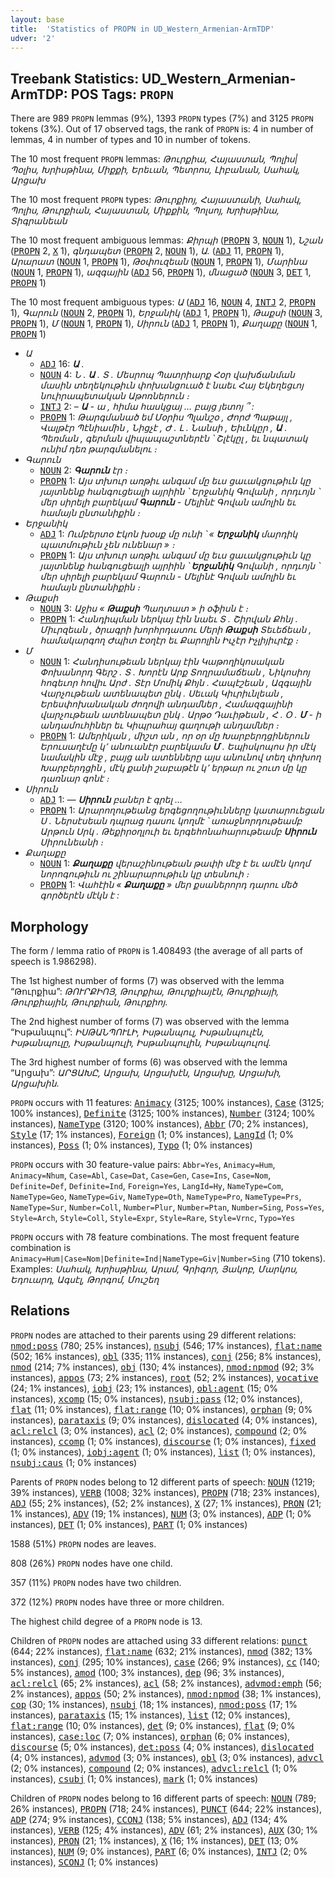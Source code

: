 ```yaml
---
layout: base
title:  'Statistics of PROPN in UD_Western_Armenian-ArmTDP'
udver: '2'
---
```


## Treebank Statistics: UD_Western_Armenian-ArmTDP: POS Tags: `PROPN`

There are 989 `PROPN` lemmas (9%), 1393 `PROPN` types (7%) and 3125 `PROPN` tokens (3%).
Out of 17 observed tags, the rank of `PROPN` is: 4 in number of lemmas, 4 in number of types and 10 in number of tokens.

The 10 most frequent `PROPN` lemmas: <em>Թուրքիա, Հայաստան, Պոլիս|Պօլիս, Խրիսթինա, Միքքի, Երեւան, Պետրոս, Լիբանան, Սահակ, Արցախ</em>

The 10 most frequent `PROPN` types:  <em>Թուրքիոյ, Հայաստանի, Սահակ, Պոլիս, Թուրքիան, Հայաստան, Միքքին, Պոլսոյ, Խրիսթինա, Տիգրանեան</em>

The 10 most frequent ambiguous lemmas: <em>Քիրպի</em> (<tt><a href="hyw_armtdp-pos-PROPN.html">PROPN</a></tt> 3, <tt><a href="hyw_armtdp-pos-NOUN.html">NOUN</a></tt> 1), <em>Նշան</em> (<tt><a href="hyw_armtdp-pos-PROPN.html">PROPN</a></tt> 2, <tt><a href="hyw_armtdp-pos-X.html">X</a></tt> 1), <em>գնդապետ</em> (<tt><a href="hyw_armtdp-pos-PROPN.html">PROPN</a></tt> 2, <tt><a href="hyw_armtdp-pos-NOUN.html">NOUN</a></tt> 1), <em>Ա.</em> (<tt><a href="hyw_armtdp-pos-ADJ.html">ADJ</a></tt> 11, <tt><a href="hyw_armtdp-pos-PROPN.html">PROPN</a></tt> 1), <em>Արարատ</em> (<tt><a href="hyw_armtdp-pos-NOUN.html">NOUN</a></tt> 1, <tt><a href="hyw_armtdp-pos-PROPN.html">PROPN</a></tt> 1), <em>Թօփուզեան</em> (<tt><a href="hyw_armtdp-pos-NOUN.html">NOUN</a></tt> 1, <tt><a href="hyw_armtdp-pos-PROPN.html">PROPN</a></tt> 1), <em>Մարինա</em> (<tt><a href="hyw_armtdp-pos-NOUN.html">NOUN</a></tt> 1, <tt><a href="hyw_armtdp-pos-PROPN.html">PROPN</a></tt> 1), <em>ազգային</em> (<tt><a href="hyw_armtdp-pos-ADJ.html">ADJ</a></tt> 56, <tt><a href="hyw_armtdp-pos-PROPN.html">PROPN</a></tt> 1), <em>մնացած</em> (<tt><a href="hyw_armtdp-pos-NOUN.html">NOUN</a></tt> 3, <tt><a href="hyw_armtdp-pos-DET.html">DET</a></tt> 1, <tt><a href="hyw_armtdp-pos-PROPN.html">PROPN</a></tt> 1)

The 10 most frequent ambiguous types:  <em>Ա</em> (<tt><a href="hyw_armtdp-pos-ADJ.html">ADJ</a></tt> 16, <tt><a href="hyw_armtdp-pos-NOUN.html">NOUN</a></tt> 4, <tt><a href="hyw_armtdp-pos-INTJ.html">INTJ</a></tt> 2, <tt><a href="hyw_armtdp-pos-PROPN.html">PROPN</a></tt> 1), <em>Գարուն</em> (<tt><a href="hyw_armtdp-pos-NOUN.html">NOUN</a></tt> 2, <tt><a href="hyw_armtdp-pos-PROPN.html">PROPN</a></tt> 1), <em>Երջանիկ</em> (<tt><a href="hyw_armtdp-pos-ADJ.html">ADJ</a></tt> 1, <tt><a href="hyw_armtdp-pos-PROPN.html">PROPN</a></tt> 1), <em>Թաքսի</em> (<tt><a href="hyw_armtdp-pos-NOUN.html">NOUN</a></tt> 3, <tt><a href="hyw_armtdp-pos-PROPN.html">PROPN</a></tt> 1), <em>Մ</em> (<tt><a href="hyw_armtdp-pos-NOUN.html">NOUN</a></tt> 1, <tt><a href="hyw_armtdp-pos-PROPN.html">PROPN</a></tt> 1), <em>Սիրուն</em> (<tt><a href="hyw_armtdp-pos-ADJ.html">ADJ</a></tt> 1, <tt><a href="hyw_armtdp-pos-PROPN.html">PROPN</a></tt> 1), <em>Քաղաքը</em> (<tt><a href="hyw_armtdp-pos-NOUN.html">NOUN</a></tt> 1, <tt><a href="hyw_armtdp-pos-PROPN.html">PROPN</a></tt> 1)


* <em>Ա</em>
  * <tt><a href="hyw_armtdp-pos-ADJ.html">ADJ</a></tt> 16: <em><b>Ա</b> .</em>
  * <tt><a href="hyw_armtdp-pos-NOUN.html">NOUN</a></tt> 4: <em>Ն . <b>Ա</b> . Տ . Մեսրոպ Պատրիարք Հօր վախճանման մասին տեղեկութիւն փոխանցուած է նաեւ Հայ Եկեղեցւոյ նուիրապետական Աթոռներուն ։</em>
  * <tt><a href="hyw_armtdp-pos-INTJ.html">INTJ</a></tt> 2: <em>– <b>Ա</b> - ա , հիմա հասկցայ … բայց յետոյ ՞ :</em>
  * <tt><a href="hyw_armtdp-pos-PROPN.html">PROPN</a></tt> 1: <em>Թարգմանած եմ Մօրիս Պլանշօ , Ժորժ Պաթայլ , Վալթէր Պէնիամին , Նիցչէ , Ժ . Լ . Նանսի , Եիւնկըր , <b>Ա</b> . Պեռման , գերման վիպապաշտներէն ՝ Շլէկըլ , եւ նպատակ ունիմ դեռ թարգմանելու ։</em>
* <em>Գարուն</em>
  * <tt><a href="hyw_armtdp-pos-NOUN.html">NOUN</a></tt> 2: <em><b>Գարուն</b> էր ։</em>
  * <tt><a href="hyw_armtdp-pos-PROPN.html">PROPN</a></tt> 1: <em>Այս տխուր առթիւ անգամ մը եւս ցաւակցութիւն կը յայտնենք հանգուցեալի այրիին ՝ Երջանիկ Գովանի , որդւոյն ՝ մեր սիրելի բարեկամ <b>Գարուն</b> - Մելինէ Գովան ամոլին եւ համայն ընտանիքին ։</em>
* <em>Երջանիկ</em>
  * <tt><a href="hyw_armtdp-pos-ADJ.html">ADJ</a></tt> 1: <em>Ումբերտօ Էկոն խօսք մը ունի ՝ « <b>Երջանիկ</b> մարդիկ պատմութիւն չեն ունենար » ։</em>
  * <tt><a href="hyw_armtdp-pos-PROPN.html">PROPN</a></tt> 1: <em>Այս տխուր առթիւ անգամ մը եւս ցաւակցութիւն կը յայտնենք հանգուցեալի այրիին ՝ <b>Երջանիկ</b> Գովանի , որդւոյն ՝ մեր սիրելի բարեկամ Գարուն - Մելինէ Գովան ամոլին եւ համայն ընտանիքին ։</em>
* <em>Թաքսի</em>
  * <tt><a href="hyw_armtdp-pos-NOUN.html">NOUN</a></tt> 3: <em>Աջիս « <b>Թաքսի</b> Պաղտատ » ի օֆիսն է ։</em>
  * <tt><a href="hyw_armtdp-pos-PROPN.html">PROPN</a></tt> 1: <em>Հանդիպման ներկայ էին նաեւ Տ . Շիրվան Քհնյ . Միւրզեան , ծրագրի խորհրդատու Մերի <b>Թաքսի</b> Տեւեճեան , համակարգող Ժպիտ Էօղէր եւ Քարոլին Իւչէր Իչլիյիւրէք ։</em>
* <em>Մ</em>
  * <tt><a href="hyw_armtdp-pos-NOUN.html">NOUN</a></tt> 1: <em>Հանդիսութեան ներկայ էին Կաթողիկոսական Փոխանորդ Գերշ . Տ . Խորէն Արք Տողրամաճեան , Նիկոսիոյ հոգեւոր հովիւ Արժ . Տէր Մոմիկ Քհյն . Հապէշեան , Ազգային Վարչութեան ատենապետ ընկ . Սեւակ Կիւրիւնլեան , Երեսփոխանական ժողովի անդամներ , Համազգայինի վարչութեան ատենապետ ընկ . Արթօ Դաւիթեան , Հ . Օ . <b>Մ</b> - ի անդամուհիներ եւ Կիպրահայ գաղութի անդամներ ։</em>
  * <tt><a href="hyw_armtdp-pos-PROPN.html">PROPN</a></tt> 1: <em>Ամերիկան , միշտ ան , որ օր մը Խարբերդցիներուն Երուսաղէմը կ՚ անուանէր բարեկամս <b>Մ</b> . Եպիսկոպոս իր մէկ նամակին մէջ , բայց ան ատենները այս անունով տեղ փոխող Խարբերդցին , մէկ քանի շաբաթէն կ՚ երթար ու շուտ մը կը դառնար գոնէ ։</em>
* <em>Սիրուն</em>
  * <tt><a href="hyw_armtdp-pos-ADJ.html">ADJ</a></tt> 1: <em>— <b>Սիրուն</b> բաներ է գրել …</em>
  * <tt><a href="hyw_armtdp-pos-PROPN.html">PROPN</a></tt> 1: <em>Արարողութեանց երգեցողութիւնները կատարուեցան Ս . Ներսէսեան դպրաց դասու կողմէ ՝ առաջնորդութեամբ Արթուն Սրկ . Թեքիրօղլուի եւ երգեհոնահարութեամբ <b>Սիրուն</b> Սիրունեանի ։</em>
* <em>Քաղաքը</em>
  * <tt><a href="hyw_armtdp-pos-NOUN.html">NOUN</a></tt> 1: <em><b>Քաղաքը</b> վերաշինութեան թափի մէջ է եւ ամէն կողմ նորոգութիւն ու շինարարութիւն կը տեսնուի ։</em>
  * <tt><a href="hyw_armtdp-pos-PROPN.html">PROPN</a></tt> 1: <em>Վահէին « <b>Քաղաքը</b> » մեր քսաներորդ դարու մեծ գործերէն մէկն է :</em>

## Morphology

The form / lemma ratio of `PROPN` is 1.408493 (the average of all parts of speech is 1.986298).

The 1st highest number of forms (7) was observed with the lemma “Թուրքիա”: <em>ԹՈՒՐՔԻՈՅ, Թուրքիա, Թուրքիայէն, Թուրքիայի, Թուրքիային, Թուրքիան, Թուրքիոյ</em>.

The 2nd highest number of forms (7) was observed with the lemma “Իսթանպուլ”: <em>ԻՍԹԱՆՊՈՒԼԻ, Իսթանպուլ, Իսթանպուլէն, Իսթանպուլը, Իսթանպուլի, Իսթանպուլին, Իսթանպուլով</em>.

The 3rd highest number of forms (6) was observed with the lemma “Արցախ”: <em>ԱՐՑԱԽԸ, Արցախ, Արցախէն, Արցախը, Արցախի, Արցախին</em>.

`PROPN` occurs with 11 features: <tt><a href="hyw_armtdp-feat-Animacy.html">Animacy</a></tt> (3125; 100% instances), <tt><a href="hyw_armtdp-feat-Case.html">Case</a></tt> (3125; 100% instances), <tt><a href="hyw_armtdp-feat-Definite.html">Definite</a></tt> (3125; 100% instances), <tt><a href="hyw_armtdp-feat-Number.html">Number</a></tt> (3124; 100% instances), <tt><a href="hyw_armtdp-feat-NameType.html">NameType</a></tt> (3120; 100% instances), <tt><a href="hyw_armtdp-feat-Abbr.html">Abbr</a></tt> (70; 2% instances), <tt><a href="hyw_armtdp-feat-Style.html">Style</a></tt> (17; 1% instances), <tt><a href="hyw_armtdp-feat-Foreign.html">Foreign</a></tt> (1; 0% instances), <tt><a href="hyw_armtdp-feat-LangId.html">LangId</a></tt> (1; 0% instances), <tt><a href="hyw_armtdp-feat-Poss.html">Poss</a></tt> (1; 0% instances), <tt><a href="hyw_armtdp-feat-Typo.html">Typo</a></tt> (1; 0% instances)

`PROPN` occurs with 30 feature-value pairs: `Abbr=Yes`, `Animacy=Hum`, `Animacy=Nhum`, `Case=Abl`, `Case=Dat`, `Case=Gen`, `Case=Ins`, `Case=Nom`, `Definite=Def`, `Definite=Ind`, `Foreign=Yes`, `LangId=Hy`, `NameType=Com`, `NameType=Geo`, `NameType=Giv`, `NameType=Oth`, `NameType=Pro`, `NameType=Prs`, `NameType=Sur`, `Number=Coll`, `Number=Plur`, `Number=Ptan`, `Number=Sing`, `Poss=Yes`, `Style=Arch`, `Style=Coll`, `Style=Expr`, `Style=Rare`, `Style=Vrnc`, `Typo=Yes`

`PROPN` occurs with 78 feature combinations.
The most frequent feature combination is `Animacy=Hum|Case=Nom|Definite=Ind|NameType=Giv|Number=Sing` (710 tokens).
Examples: <em>Սահակ, Խրիսթինա, Արամ, Գրիգոր, Յակոբ, Մարկոս, Եդուարդ, Ագսէլ, Թորգոմ, Մուշեղ</em>


## Relations

`PROPN` nodes are attached to their parents using 29 different relations: <tt><a href="hyw_armtdp-dep-nmod-poss.html">nmod:poss</a></tt> (780; 25% instances), <tt><a href="hyw_armtdp-dep-nsubj.html">nsubj</a></tt> (546; 17% instances), <tt><a href="hyw_armtdp-dep-flat-name.html">flat:name</a></tt> (502; 16% instances), <tt><a href="hyw_armtdp-dep-obl.html">obl</a></tt> (335; 11% instances), <tt><a href="hyw_armtdp-dep-conj.html">conj</a></tt> (256; 8% instances), <tt><a href="hyw_armtdp-dep-nmod.html">nmod</a></tt> (214; 7% instances), <tt><a href="hyw_armtdp-dep-obj.html">obj</a></tt> (130; 4% instances), <tt><a href="hyw_armtdp-dep-nmod-npmod.html">nmod:npmod</a></tt> (92; 3% instances), <tt><a href="hyw_armtdp-dep-appos.html">appos</a></tt> (73; 2% instances), <tt><a href="hyw_armtdp-dep-root.html">root</a></tt> (52; 2% instances), <tt><a href="hyw_armtdp-dep-vocative.html">vocative</a></tt> (24; 1% instances), <tt><a href="hyw_armtdp-dep-iobj.html">iobj</a></tt> (23; 1% instances), <tt><a href="hyw_armtdp-dep-obl-agent.html">obl:agent</a></tt> (15; 0% instances), <tt><a href="hyw_armtdp-dep-xcomp.html">xcomp</a></tt> (15; 0% instances), <tt><a href="hyw_armtdp-dep-nsubj-pass.html">nsubj:pass</a></tt> (12; 0% instances), <tt><a href="hyw_armtdp-dep-flat.html">flat</a></tt> (11; 0% instances), <tt><a href="hyw_armtdp-dep-flat-range.html">flat:range</a></tt> (10; 0% instances), <tt><a href="hyw_armtdp-dep-orphan.html">orphan</a></tt> (9; 0% instances), <tt><a href="hyw_armtdp-dep-parataxis.html">parataxis</a></tt> (9; 0% instances), <tt><a href="hyw_armtdp-dep-dislocated.html">dislocated</a></tt> (4; 0% instances), <tt><a href="hyw_armtdp-dep-acl-relcl.html">acl:relcl</a></tt> (3; 0% instances), <tt><a href="hyw_armtdp-dep-acl.html">acl</a></tt> (2; 0% instances), <tt><a href="hyw_armtdp-dep-compound.html">compound</a></tt> (2; 0% instances), <tt><a href="hyw_armtdp-dep-ccomp.html">ccomp</a></tt> (1; 0% instances), <tt><a href="hyw_armtdp-dep-discourse.html">discourse</a></tt> (1; 0% instances), <tt><a href="hyw_armtdp-dep-fixed.html">fixed</a></tt> (1; 0% instances), <tt><a href="hyw_armtdp-dep-iobj-agent.html">iobj:agent</a></tt> (1; 0% instances), <tt><a href="hyw_armtdp-dep-list.html">list</a></tt> (1; 0% instances), <tt><a href="hyw_armtdp-dep-nsubj-caus.html">nsubj:caus</a></tt> (1; 0% instances)

Parents of `PROPN` nodes belong to 12 different parts of speech: <tt><a href="hyw_armtdp-pos-NOUN.html">NOUN</a></tt> (1219; 39% instances), <tt><a href="hyw_armtdp-pos-VERB.html">VERB</a></tt> (1008; 32% instances), <tt><a href="hyw_armtdp-pos-PROPN.html">PROPN</a></tt> (718; 23% instances), <tt><a href="hyw_armtdp-pos-ADJ.html">ADJ</a></tt> (55; 2% instances),  (52; 2% instances), <tt><a href="hyw_armtdp-pos-X.html">X</a></tt> (27; 1% instances), <tt><a href="hyw_armtdp-pos-PRON.html">PRON</a></tt> (21; 1% instances), <tt><a href="hyw_armtdp-pos-ADV.html">ADV</a></tt> (19; 1% instances), <tt><a href="hyw_armtdp-pos-NUM.html">NUM</a></tt> (3; 0% instances), <tt><a href="hyw_armtdp-pos-ADP.html">ADP</a></tt> (1; 0% instances), <tt><a href="hyw_armtdp-pos-DET.html">DET</a></tt> (1; 0% instances), <tt><a href="hyw_armtdp-pos-PART.html">PART</a></tt> (1; 0% instances)

1588 (51%) `PROPN` nodes are leaves.

808 (26%) `PROPN` nodes have one child.

357 (11%) `PROPN` nodes have two children.

372 (12%) `PROPN` nodes have three or more children.

The highest child degree of a `PROPN` node is 13.

Children of `PROPN` nodes are attached using 33 different relations: <tt><a href="hyw_armtdp-dep-punct.html">punct</a></tt> (644; 22% instances), <tt><a href="hyw_armtdp-dep-flat-name.html">flat:name</a></tt> (632; 21% instances), <tt><a href="hyw_armtdp-dep-nmod.html">nmod</a></tt> (382; 13% instances), <tt><a href="hyw_armtdp-dep-conj.html">conj</a></tt> (295; 10% instances), <tt><a href="hyw_armtdp-dep-case.html">case</a></tt> (266; 9% instances), <tt><a href="hyw_armtdp-dep-cc.html">cc</a></tt> (140; 5% instances), <tt><a href="hyw_armtdp-dep-amod.html">amod</a></tt> (100; 3% instances), <tt><a href="hyw_armtdp-dep-dep.html">dep</a></tt> (96; 3% instances), <tt><a href="hyw_armtdp-dep-acl-relcl.html">acl:relcl</a></tt> (65; 2% instances), <tt><a href="hyw_armtdp-dep-acl.html">acl</a></tt> (58; 2% instances), <tt><a href="hyw_armtdp-dep-advmod-emph.html">advmod:emph</a></tt> (56; 2% instances), <tt><a href="hyw_armtdp-dep-appos.html">appos</a></tt> (50; 2% instances), <tt><a href="hyw_armtdp-dep-nmod-npmod.html">nmod:npmod</a></tt> (38; 1% instances), <tt><a href="hyw_armtdp-dep-cop.html">cop</a></tt> (30; 1% instances), <tt><a href="hyw_armtdp-dep-nsubj.html">nsubj</a></tt> (18; 1% instances), <tt><a href="hyw_armtdp-dep-nmod-poss.html">nmod:poss</a></tt> (17; 1% instances), <tt><a href="hyw_armtdp-dep-parataxis.html">parataxis</a></tt> (15; 1% instances), <tt><a href="hyw_armtdp-dep-list.html">list</a></tt> (12; 0% instances), <tt><a href="hyw_armtdp-dep-flat-range.html">flat:range</a></tt> (10; 0% instances), <tt><a href="hyw_armtdp-dep-det.html">det</a></tt> (9; 0% instances), <tt><a href="hyw_armtdp-dep-flat.html">flat</a></tt> (9; 0% instances), <tt><a href="hyw_armtdp-dep-case-loc.html">case:loc</a></tt> (7; 0% instances), <tt><a href="hyw_armtdp-dep-orphan.html">orphan</a></tt> (6; 0% instances), <tt><a href="hyw_armtdp-dep-discourse.html">discourse</a></tt> (5; 0% instances), <tt><a href="hyw_armtdp-dep-det-poss.html">det:poss</a></tt> (4; 0% instances), <tt><a href="hyw_armtdp-dep-dislocated.html">dislocated</a></tt> (4; 0% instances), <tt><a href="hyw_armtdp-dep-advmod.html">advmod</a></tt> (3; 0% instances), <tt><a href="hyw_armtdp-dep-obl.html">obl</a></tt> (3; 0% instances), <tt><a href="hyw_armtdp-dep-advcl.html">advcl</a></tt> (2; 0% instances), <tt><a href="hyw_armtdp-dep-compound.html">compound</a></tt> (2; 0% instances), <tt><a href="hyw_armtdp-dep-advcl-relcl.html">advcl:relcl</a></tt> (1; 0% instances), <tt><a href="hyw_armtdp-dep-csubj.html">csubj</a></tt> (1; 0% instances), <tt><a href="hyw_armtdp-dep-mark.html">mark</a></tt> (1; 0% instances)

Children of `PROPN` nodes belong to 16 different parts of speech: <tt><a href="hyw_armtdp-pos-NOUN.html">NOUN</a></tt> (789; 26% instances), <tt><a href="hyw_armtdp-pos-PROPN.html">PROPN</a></tt> (718; 24% instances), <tt><a href="hyw_armtdp-pos-PUNCT.html">PUNCT</a></tt> (644; 22% instances), <tt><a href="hyw_armtdp-pos-ADP.html">ADP</a></tt> (274; 9% instances), <tt><a href="hyw_armtdp-pos-CCONJ.html">CCONJ</a></tt> (138; 5% instances), <tt><a href="hyw_armtdp-pos-ADJ.html">ADJ</a></tt> (134; 4% instances), <tt><a href="hyw_armtdp-pos-VERB.html">VERB</a></tt> (125; 4% instances), <tt><a href="hyw_armtdp-pos-ADV.html">ADV</a></tt> (61; 2% instances), <tt><a href="hyw_armtdp-pos-AUX.html">AUX</a></tt> (30; 1% instances), <tt><a href="hyw_armtdp-pos-PRON.html">PRON</a></tt> (21; 1% instances), <tt><a href="hyw_armtdp-pos-X.html">X</a></tt> (16; 1% instances), <tt><a href="hyw_armtdp-pos-DET.html">DET</a></tt> (13; 0% instances), <tt><a href="hyw_armtdp-pos-NUM.html">NUM</a></tt> (9; 0% instances), <tt><a href="hyw_armtdp-pos-PART.html">PART</a></tt> (6; 0% instances), <tt><a href="hyw_armtdp-pos-INTJ.html">INTJ</a></tt> (2; 0% instances), <tt><a href="hyw_armtdp-pos-SCONJ.html">SCONJ</a></tt> (1; 0% instances)

